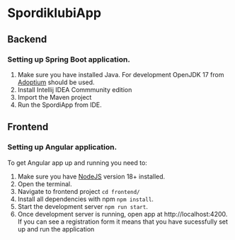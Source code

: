 # SpordiklubiApp

## Backend
### Setting up Spring Boot application.

1. Make sure you have installed Java. For development OpenJDK 17 from [Adoptium](https://adoptium.net/) should be used.
2. Install Intellij IDEA Commmunity edition
3. Import the Maven project
4. Run the SpordiApp from IDE.

## Frontend
### Setting up Angular application.

To get Angular app up and running you need to:

1. Make sure you have [NodeJS](https://nodejs.org/en/download/) version 18+ installed.
2. Open the terminal.
3. Navigate to frontend project `cd frontend/`
4. Install all dependencies with npm `npm install`. 
5. Start the development server `npm run start`.
6. Once development server is running, open app at http://localhost:4200.<br> 
   If you can see a registration form it means that you have sucessfully set up and run the application
